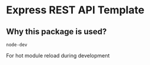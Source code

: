 # Express REST API Template

## Why this package is used?

`node-dev`

For hot module reload during development
